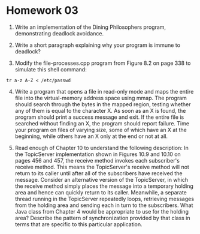 # Homework 03

1. Write an implementation of the Dining Philosophers program, demonstrating deadlock avoidance.

2. Write a short paragraph explaining why your program is immune to deadlock?

3. Modify the file-processes.cpp program from Figure 8.2 on page 338 to simulate this shell command:
```
tr a-z A-Z < /etc/passwd
```

4. Write a program that opens a file in read-only mode and maps the entire file into the virtual-memory address space using mmap. The program should search through the bytes in the mapped region, testing whether any of them is equal to the character X. As soon as an X is found, the program should print a success message and exit. If the entire file is searched without finding an X, the program should report failure. Time your program on files of varying size, some of which have an X at the beginning, while others have an X only at the end or not at all.

5. Read enough of Chapter 10 to understand the following description: In the TopicServer implementation shown in Figures 10.9 and 10.10 on pages 456 and 457, the receive method invokes each subscriber's receive method. This means the TopicServer's receive method will not return to its caller until after all of the subscribers have received the message. Consider an alternative version of the TopicServer, in which the receive method simply places the message into a temporary holding area and hence can quickly return to its caller. Meanwhile, a separate thread running in the TopicServer repeatedly loops, retrieving messages from the holding area and sending each in turn to the subscribers. What Java class from Chapter 4 would be appropriate to use for the holding area? Describe the pattern of synchronization provided by that class in terms that are specific to this particular application.



